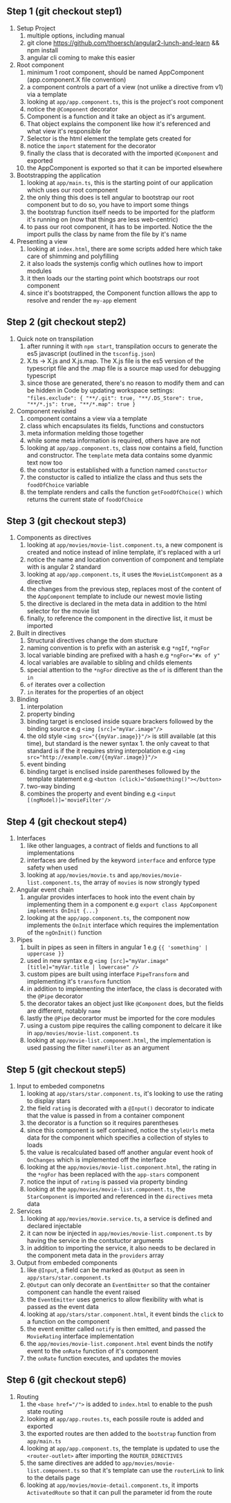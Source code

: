 ## Step 1 (git checkout step1)

1. Setup Project
    1. multiple options, including manual
    2. git clone https://github.com/thoersch/angular2-lunch-and-learn && npm install
    3. angular cli coming to make this easier
2. Root component
    1. minimum 1 root component, should be named AppComponent (app.component.X file convention)
    2. a component controls a part of a view (not unlike a directive from v1) via a template
    3. looking at `app/app.component.ts`, this is the project's root component
      1. notice the `@Component` decorator
      2. Component is a function and it take an object as it's argument. 
      3. That object explains the component like how it's referenced and what view it's responsible for
      4. Selector is the html element the template gets created for
      5. notice the `import` statement for the decorator
      6. finally the class that is decorated with the imported `@Component` and exported
      7. the AppComponent is exported so that it can be imported elsewhere
3. Bootstrapping the application
    1. looking at `app/main.ts`, this is the starting point of our application which uses our root component
    2. the only thing this does is tell angular to bootstrap our root component but to do so, you have to import some things
    3. the bootstrap function itself needs to be imported for the platform it's running on (now that things are less web-centric)
    4. to pass our root component, it has to be imported. Notice the the import pulls the class by name from the file by it's name
4. Presenting a view
    1. looking at `index.html`, there are some scripts added here which take care of shimming and polyfilling
    2. it also loads the systemjs config which outlines how to import modules
    3. it then loads our the starting point which bootstraps our root component
    4. since it's bootstrapped, the Component function alllows the app to resolve and render the `my-app` element
    
## Step 2 (git checkout step2)

1. Quick note on transpilation
    1. after running it with `npm start`, transpilation occurs to generate the es5 javascript (outlined in the `tsconfig.json`)
    2. X.ts -> X.js and X.js.map.  The X.js file is the es5 version of the typescript file and the .map file is a source map used for debugging typescript
    3. since those are generated, there's no reason to modify them and can be hidden in Code by updating workspace settings: `"files.exclude": {
        "**/.git": true,
        "**/.DS_Store": true,
        "**/*.js": true,
        "**/*.map": true
    }`
2. Component revisited
    1. component contains a view via a template
    2. class which encapsulates its fields, functions and constuctors 
    3. meta information melding those together
    4. while some meta information is required, others have are not
    5. looking at `app/app.component.ts`, class now contains a field, function and constructor. The `template` meta data contains some dyanmic text now too
      1. the constuctor is established with a function named `constuctor`
      2. the constuctor is called to intialize the class and thus sets the `foodOfChoice` variable
      3. the template renders and calls the function `getFoodOfChoice()` which returns the current state of `foodOfChoice`

## Step 3 (git checkout step3)

1. Components as directives
    1. looking at `app/movies/movie-list.component.ts`, a new component is created and notice instead of inline template, it's replaced with a url
    2. notice the name and location convention of component and template with is angular 2 standard
    3. looking at `app/app.component.ts`, it uses the `MovieListComponent` as a directive
      1. the changes from the previous step, replaces most of the content of the `AppComponent` template to include our newest movie listing
      2. the directive is declared in the meta data in addition to the html selector for the movie list
      3. finally, to reference the component in the directive list, it must be imported
2. Built in directives
    1. Structural directives change the dom stucture
    2. naming convention is to prefix with an asterisk e.g `*ngIf`, `*ngFor`
    3. local variable binding are prefixed with a hash e.g `*ngFor="#x of y"`
    4. local variables are available to sibling and childs elements
    5. special attention to the `*ngFor` directive as the `of` is different than the `in`
      1. `of` iterates over a collection
      2. `in` iterates for the properties of an object
3. Binding
    1. interpolation
    2. property binding
      1. binding target is enclosed inside square brackers followed by the binding source e.g `<img [src]="myVar.image"/>`
      2. the old style `<img src="{{myVar.image}}"/>` is still available (at this time), but standard is the newer syntax
        1. the only caveat to that standard is if the it requires string interpolation e.g `<img src="http://example.com/{{myVar.image}}"/>`
    3. event binding
      1. binding target is enclised inside parentheses followed by the template statement e.g `<button (click)="doSomething()"></button>`
    4. two-way binding
      1. combines the property and event binding e.g `<input [(ngModel)]='movieFilter'/>`

## Step 4 (git checkout step4)
1. Interfaces
    1. like other languages, a contract of fields and functions to all implementations
    2. interfaces are defined by the keyword `interface` and enforce type safety when used
    3. looking at `app/movies/movie.ts` and `app/movies/movie-list.component.ts`, the array of `movies` is now strongly typed
2. Angular event chain
    1. angular provides interfaces to hook into the event chain by implementing them in a component e.g `export class AppComponent implements OnInit {...}`
    2. looking at the `app/app.component.ts`, the component now implements the `OnInit` interface which requires the implementation of the `ngOnInit()` function
3. Pipes
    1. built in pipes as seen in filters in angular 1 e.g `{{ 'something' | uppercase }}`
      1. used in new syntax e.g `<img [src]="myVar.image" [title]="myVar.title | lowercase" />`
    3. custom pipes are built using interface `PipeTransform` and implementing it's `transform` function
      1. in addition to implementing the interface, the class is decorated with the `@Pipe` decorator
      2. the decorator takes an object just like `@Component` does, but the fields are different, notably `name`
      3. lastly the `@Pipe` decorartor must be imported for the core modules
    4. using a custom pipe requires the calling component to delcare it like in `app/movies/movie-list.component.ts`
    5. looking at `app/movie-list.component.html`, the implementation is used passing the filter `nameFilter` as an argument

## Step 5 (git checkout step5)
1. Input to embeded componetns
    1. looking at `app/stars/star.component.ts`, it's looking to use the rating to display stars
      1. the field `rating` is decorated with a `@Input()` decorator to indicate that the value is passed in from a container component
      2. the decorator is a function so it requires parentheses
      3. since this component is self contained, notice the `styleUrls` meta data for the component which specifies a collection of styles to loads
      4. the value is recalculated based off another angular event hook of `OnChanges` which is implemented off the interface
    2. looking at the `app/movies/movie-list.component.html`, the rating in the `*ngFor` has been replaced with the `app-stars` component
      1. notice the input of `rating` is passed via property binding
      2. looking at the `app/movies/movie-list.component.ts`, the `StarComponent` is imported and referenced in the `directives` meta data
2. Services
    1. looking at `app/movies/movie.service.ts`, a service is defined and declared injectable
    2. it can now be injected in `app/movies/movie-list.component.ts` by having the service in the contstuctor arguments
    3. in addition to importing the service, it also needs to be declared in the component meta data in the `providers` array
3. Output from embeded components
    1. like `@Input`, a field can be marked as `@Output` as seen in `app/stars/star.component.ts`
    2. `@Output` can only decorate an `EventEmitter` so that the container component can handle the event raised
    3. the `EventEmitter` uses generics to allow flexibility with what is passed as the event data
    4. looking at `app/stars/star.component.html`, it event binds the `click` to a function on the component
    5. the event emitter called `notify` is then emitted, and passed the `MovieRating` interface implementation
    6. the `app/movies/movie-list.component.html` event binds the notify event to the `onRate` function of it's component
    7. the `onRate` function executes, and updates the movies

## Step 6 (git checkout step6)
1. Routing
    1. the `<base href="/">` is added to `index.html` to enable to the push state routing
    2. looking at `app/app.routes.ts`, each possile route is added and exported 
    3. the exported routes are then added to the `bootstrap` function from `app/main.ts`
    4. looking at `app/app.component.ts`, the template is updated to use the `<router-outlet>` after importing the `ROUTER_DIRECTIVES`
    5. the same directives are added to `app/movies/movie-list.component.ts` so that it's template can use the `routerLink` to link to the details page
    6. looking at `app/movies/movie-detail.component.ts`, it imports `ActivatedRoute` so that it can pull the parameter id from the route
